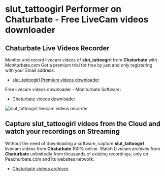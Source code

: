 # slut_tattoogirl Performer on Chaturbate - Free LiveCam videos downloader

## Chaturbate Live Videos Recorder

Monitor and record livecam videos of **slut_tattoogirl** from **Chaturbate** with Moniturbate.com
Get a premium trial for free by just and only registering with your Email address:
* [slut_tattoogirl Premium videos downloader](https://moniturbate.com/request-demo-licence-key.html)

Free livecam videos downloader - Moniturbate Software:
* [Chaturbate videos downloader](https://moniturbate.com/moniturbate-download-software.html)

![slut_tattoogirl livecam videos recorder](https://peachurnet.com/templates/moniturbate-software.png)


## Capture slut_tattoogirl videos from the Cloud and watch your recordings on Streaming

Without the need of downloading a software, capture **slut_tattoogirl** livecam videos from **Chaturbate** 100% online.
Watch Livecam archives from **Chaturbate** unlimitedly from thousands of existing recordings, only on Peachurbate.com and its websites network:
* [Chaturbate videos archives](https://peachurnet.com/)